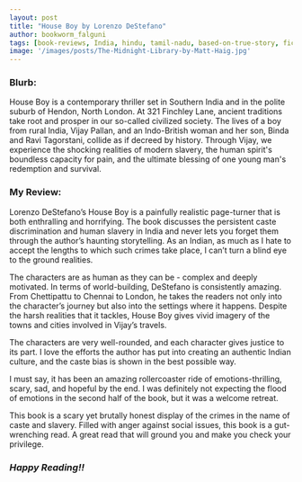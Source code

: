 ```yaml
---
layout: post
title: "House Boy by Lorenzo DeStefano"
author: bookworm_falguni
tags: [book-reviews, India, hindu, tamil-nadu, based-on-true-story, fiction, drama, domestic-violence, sexual-assault, psychological-thriller, murder, crime, dark-secrets, discrimination, family, village, community, London]
image: '/images/posts/The-Midnight-Library-by-Matt-Haig.jpg'
---
```


### **Blurb:**
House Boy is a contemporary thriller set in Southern India and in the polite suburb of Hendon, North London. At 321 Finchley Lane, ancient traditions take root and prosper in our so-called civilized society. The lives of a boy from rural India, Vijay Pallan, and an Indo-British woman and her son, Binda and Ravi Tagorstani, collide as if decreed by history. Through Vijay, we experience the shocking realities of modern slavery, the human spirit's boundless capacity for pain, and the ultimate blessing of one young man's redemption and survival.

### **My Review:**
Lorenzo DeStefano’s House Boy is a painfully realistic page-turner that is both enthralling and horrifying. The book discusses the persistent caste discrimination and human slavery in India and never lets you forget them through the author’s haunting storytelling. As an Indian, as much as I hate to accept the lengths to which such crimes take place, I can’t turn a blind eye to the ground realities.

The characters are as human as they can be - complex and deeply motivated. In terms of world-building, DeStefano is consistently amazing. From Chettipattu to Chennai to London, he takes the readers not only into the character’s journey but also into the settings where it happens. Despite the harsh realities that it tackles, House Boy gives vivid imagery of the towns and cities involved in Vijay’s travels. 

The characters are very well-rounded, and each character gives justice to its part. I love the efforts the author has put into creating an authentic Indian culture, and the caste bias is shown in the best possible way.

I must say, it has been an amazing rollercoaster ride of emotions-thrilling, scary, sad, and hopeful by the end. I was definitely not expecting the flood of emotions in the second half of the book, but it was a welcome retreat.

This book is a scary yet brutally honest display of the crimes in the name of caste and slavery. Filled with anger against social issues, this book is a gut-wrenching read. A great read that will ground you and make you check your privilege.

### ***Happy Reading!!***
